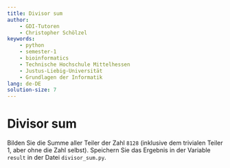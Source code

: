 ```yaml
---
title: Divisor sum
author:
    - GDI-Tutoren
    - Christopher Schölzel
keywords:
    - python
    - semester-1
    - bioinformatics
    - Technische Hochschule Mittelhessen
    - Justus-Liebig-Universität
    - Grundlagen der Informatik
lang: de-DE
solution-size: 7
---
```


# Divisor sum

Bilden Sie die Summe aller Teiler der Zahl `8128` (inklusive dem trivialen Teiler 1, aber ohne die Zahl selbst).
Speichern Sie das Ergebnis in der Variable `result` in der Datei `divisor_sum.py`.
